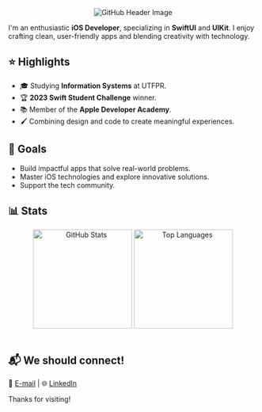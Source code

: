 <div align="center">
  <img src="https://github.com/user-attachments/assets/9bdc4fe3-e7b6-41d2-8368-658a4ea7abf8" alt="GitHub Header Image">
</div>

<p>I'm an enthusiastic <strong>iOS Developer</strong>, specializing in <strong>SwiftUI</strong> and <strong>UIKit</strong>. I enjoy crafting clean, user-friendly apps and blending creativity with technology.</p>

<h2>⭐️ Highlights</h2>
<ul>
  <li>🎓 Studying <strong>Information Systems</strong> at UTFPR.</li>
  <li>🏆 <strong>2023 Swift Student Challenge</strong> winner.</li>
  <li>📚 Member of the <strong>Apple Developer Academy</strong>.</li>
  <li>🖌️ Combining design and code to create meaningful experiences.</li>
</ul>

<h2>🚀 Goals</h2>
<ul>
  <li>Build impactful apps that solve real-world problems.</li>
  <li>Master iOS technologies and explore innovative solutions.</li>
  <li>Support the tech community.</li>
</ul>

<h2>📊 Stats</h2>
<div align="center">
  <img src="https://github-readme-stats.vercel.app/api?username=isabelajastrombek&show_icons=true&theme=tokyonight&hide_border=false&include_all_commits=true&count_private=true" height="200px" alt="GitHub Stats">
  <img src="https://github-readme-stats.vercel.app/api/top-langs/?username=isabelajastrombek&show_icons=true&theme=tokyonight" height="200px" alt="Top Languages">
</div>
<br>

<h2>📬 We should connect!</h2>
<p>📩 <a href="mailto:isabastosj@gmail.com">E-mail</a> | 🌐 <a href="https://www.linkedin.com/in/isabelajastrombek/">LinkedIn</a></p>

<p>Thanks for visiting!</p>
